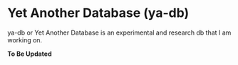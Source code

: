 # Yet Another Database (ya-db)

ya-db or Yet Another Database is an experimental and research db that I am working on.


__To Be Updated__

